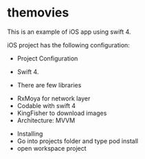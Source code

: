 # themovies

This is an example of iOS app using swift 4.

iOS project has the following configuration:

* Project Configuration
* Swift 4.

* There are few libraries

- RxMoya for network layer
- Codable with swift 4
- KingFisher to download images
- Architecture: MVVM

* Installing
* Go into projects folder and type pod install
* open workspace project
